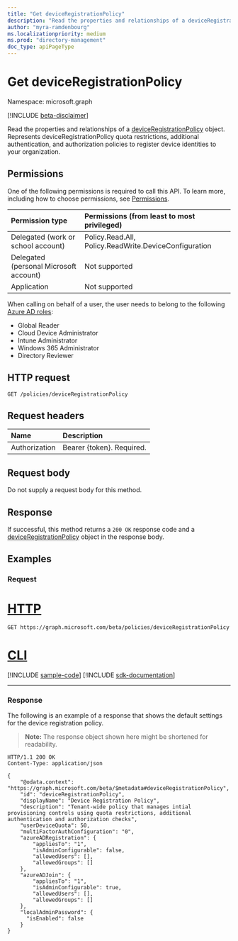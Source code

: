 ```yaml
---
title: "Get deviceRegistrationPolicy"
description: "Read the properties and relationships of a deviceRegistrationPolicy object."
author: "myra-ramdenbourg"
ms.localizationpriority: medium
ms.prod: "directory-management"
doc_type: apiPageType
---
```

# Get deviceRegistrationPolicy

Namespace: microsoft.graph

[!INCLUDE [beta-disclaimer](../../includes/beta-disclaimer.md)]

Read the properties and relationships of a [deviceRegistrationPolicy](../resources/deviceregistrationpolicy.md) object. Represents deviceRegistrationPolicy quota restrictions, additional authentication, and authorization policies to register device identities to your organization.

## Permissions
One of the following permissions is required to call this API. To learn more, including how to choose permissions, see [Permissions](/graph/permissions-reference).

|Permission type|Permissions (from least to most privileged)|
|:---|:---|
|Delegated (work or school account)| Policy.Read.All, Policy.ReadWrite.DeviceConfiguration|
|Delegated (personal Microsoft account)|Not supported|
|Application|Not supported|

When calling on behalf of a user, the user needs to belong to the following [Azure AD roles](/azure/active-directory/roles/permissions-reference):
+ Global Reader
+ Cloud Device Administrator
+ Intune Administrator
+ Windows 365 Administrator
+ Directory Reviewer

## HTTP request

<!-- {
  "blockType": "ignored"
}
-->
```http
GET /policies/deviceRegistrationPolicy
```

## Request headers

|Name|Description|
|:---|:---|
|Authorization|Bearer {token}. Required.|

## Request body

Do not supply a request body for this method.

## Response

If successful, this method returns a `200 OK` response code and a [deviceRegistrationPolicy](../resources/deviceregistrationpolicy.md) object in the response body.

## Examples

### Request

# [HTTP](#tab/http)
<!-- {
  "blockType": "request",
  "name": "get_deviceregistrationpolicy"
}
-->
``` http
GET https://graph.microsoft.com/beta/policies/deviceRegistrationPolicy
```

# [CLI](#tab/cli)
[!INCLUDE [sample-code](../includes/snippets/cli/get-deviceregistrationpolicy-cli-snippets.md)]
[!INCLUDE [sdk-documentation](../includes/snippets/snippets-sdk-documentation-link.md)]

---

### Response

The following is an example of a response that shows the default settings for the device registration policy.

>**Note:** The response object shown here might be shortened for readability.
<!-- {
  "blockType": "response",
  "truncated": true,
  "@odata.type": "microsoft.graph.deviceRegistrationPolicy"
}
-->
``` http
HTTP/1.1 200 OK
Content-Type: application/json

{
    "@odata.context": "https://graph.microsoft.com/beta/$metadata#deviceRegistrationPolicy",
    "id": "deviceRegistrationPolicy",
    "displayName": "Device Registration Policy",
    "description": "Tenant-wide policy that manages intial provisioning controls using quota restrictions, additional authentication and authorization checks",
    "userDeviceQuota": 50,
    "multiFactorAuthConfiguration": "0",
    "azureADRegistration": {
        "appliesTo": "1",
        "isAdminConfigurable": false,
        "allowedUsers": [],
        "allowedGroups": []
    },
    "azureADJoin": {
        "appliesTo": "1",
        "isAdminConfigurable": true,
        "allowedUsers": [],
        "allowedGroups": []
    },
    "localAdminPassword": {
      "isEnabled": false
    }
}
```
